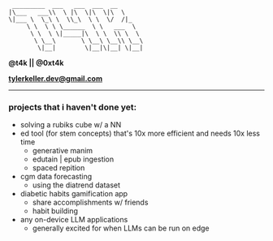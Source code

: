 ```
 _________  ___   ___  ___  __       
|\___   ___\\  \ |\  \|\  \|\  \     
\|___ \  \_\ \  \\_\  \ \  \/  /|_   
     \ \  \ \ \______  \ \   ___  \  
      \ \  \ \|_____|\  \ \  \\ \  \ 
       \ \__\       \ \__\ \__\\ \__\
        \|__|        \|__|\|__| \|__|

```

**@t4k || @0xt4k**

**tylerkeller.dev@gmail.com**

---

### projects that i haven't done yet:
- solving a rubiks cube w/ a NN
- ed tool (for stem concepts) that's 10x more efficient and needs 10x less time
  - generative manim
  - edutain | epub ingestion
  - spaced repition
- cgm data forecasting
  - using the diatrend dataset
- diabetic habits gamification app
  - share accomplishments w/ friends
  - habit building
- any on-device LLM applications
  - generally excited for when LLMs can be run on edge
